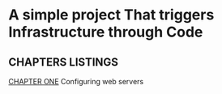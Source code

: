 # A simple project That triggers Infrastructure through Code

## CHAPTERS LISTINGS
[CHAPTER ONE](/journal/chapterOne.md) Configuring web servers